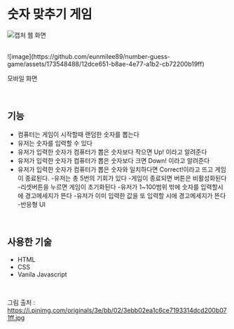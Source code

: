 # 숫자 맞추기 게임
![캡처](https://github.com/eunmilee89/number-guess-game/assets/173548488/fc7b1659-72c9-4f89-bfa2-afaea91eb9ea)
웹 화면

</br>
![image](https://github.com/eunmilee89/number-guess-game/assets/173548488/12dce651-b8ae-4e77-a1b2-cb72200b19ff)

모바일 화면

</br>

## 기능
- 컴퓨터는 게임이 시작할때 랜덤한 숫자를 뽑는다
- 유저는 숫자를 입력할 수 있다
- 유저가 입력한 숫자가 컴퓨터가 뽑은 숫자보다 작으면 Up! 이라고 알려준다
- 유저가 입력한 숫자가 컴퓨터가 뽑은 숫자보다 크면 Down! 이라고 알려준다
- 유저가 입력한 숫자가 컴퓨터가 뽑은 숫자와 일치하다면 Correct!이라고 뜨고 게임이 종료된다.
-유저는 총 5번의 기회가 있다
-게임이 종료되면 버튼은 비활성화된다
-리셋버튼을 누르면 게임이 초기화된다
-유저가 1~100범위 밖에 숫자를 입력할시에 경고메세지가 뜬다
-유저가 이미 입력한 값을 또 입력할 시에 경고메세지가 뜬다
-반응형 UI

</br>

## 사용한 기술
- HTML
- CSS
- Vanila Javascript

</br>

그림 출처 : https://i.pinimg.com/originals/3e/bb/02/3ebb02ea1c6ce7193314dcd200b071ff.jpg
